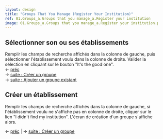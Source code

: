 ```yaml
---
layout: design
title: "Groups That You Manage (Register Your Institution)"
ref: 01.Groups_a.Groups that you manage_a.Register your institution
image: 01.Groups_a.Groups that you manage_a.Register your institution.png
---
```


## <span class="color-thread" style="background-color: #aaf"></span> Sélectionner son ou ses établissements
Remplir les champs de recherche affichés dans la colonne de gauche, puis sélectionner l'établissement voulu dans la colonne de droite. Valider la sélection en cliquant sur le bouton "It's the good one".  
← [préc](03.Activities_02.Participation_g.Sessions_a.Empty)  
→ [suite : Créer un groupe](01.Groups_a.Groups-that-you-manage_b.Your-groups)  
→ [suite : Ajouter un groupe existant](01.Groups_a.Groups-that-you-manage_b.Your-groups)

## <span class="color-thread" style="background-color: #aaf"></span> Créer un établissement
Remplir les champs de recherche affichés dans la colonne de gauche, si l'établissement voulu ne s'affiche pas en colonne de droite, cliquer sur le lien "I didn't find my institution". L'écran de création d'un groupe s'affiche alors.
  
← [préc](03.Activities_02.Participation_g.Sessions_a.Empty) | 
→ [suite : Créer un groupe](01.Groups_Edit_02.Create-group)